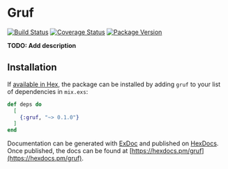 # Gruf

[![Build Status](https://travis-ci.org/verrchu/gruf.svg?branch=master)](https://travis-ci.org/verrchu/gruf)
[![Coverage Status](https://coveralls.io/repos/github/verrchu/gruf/badge.svg?branch=master)](https://coveralls.io/github/verrchu/gruf?branch=master)
[![Package Version](https://img.shields.io/hexpm/v/gruf.svg)](https://hex.pm/packages/gruf)

**TODO: Add description**

## Installation

If [available in Hex](https://hex.pm/docs/publish), the package can be installed
by adding `gruf` to your list of dependencies in `mix.exs`:

```elixir
def deps do
  [
    {:gruf, "~> 0.1.0"}
  ]
end
```

Documentation can be generated with [ExDoc](https://github.com/elixir-lang/ex_doc)
and published on [HexDocs](https://hexdocs.pm). Once published, the docs can
be found at [https://hexdocs.pm/gruf](https://hexdocs.pm/gruf).

